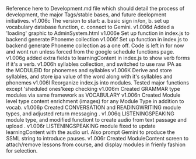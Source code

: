 Reference here to Development.md file which should detail the process of development, the major Tags/stable bases, and future deelopment initiatives.
v1.006c  The version to start: a. basic sign in/on, b. set up vocabulary database function, c. connect to Gemini.
v1.006d  Added a 'loading' graphic to AdminSystem.html 
v1.006e  Set up function in index.js to backend generate Phoneme collection
v1.006f  Set up function in index.js to backend generate Phoneme collection as a one off. Code is left in for now and wont run unless forced from the google schedule functions page.
v1.006g  added extra fields to learningContent in index.js to show verb forms if it's a verb.
v1.006h  syllables collection, and switched to use raw IPA as the MODULEID for phonemes and syllables
v1.006K  Derive and store syllables, and store ipa value of the word along with it's syllables and phonemes
v1.006l  Reorganize index.js into modules. Tested major functions except 'sheduled ones'keep checking
v1.006m  Created GRAMMAR type modules via same framework as VOCABULARY 
v1.006n  Created Module level type content enrichment (images) for any Module Type in addition to vocab.
v1.006p  Created CONVERSATION and READINGWRITING module types, and adjusted return messaging .
v1.006q  LISTENINGSPEAKING module type, and modified functiont to create audio from text passage and upload .
v1.006r  LISTENINGSPEAKING module fixed to update learningContent with the audio url. Also  prompt Gemini to produce the SSML string to introduce pauses.
v1.006r  Created ModuleContent screen to attach/remove lessons from course, and display modules in frienly fashion for selection.